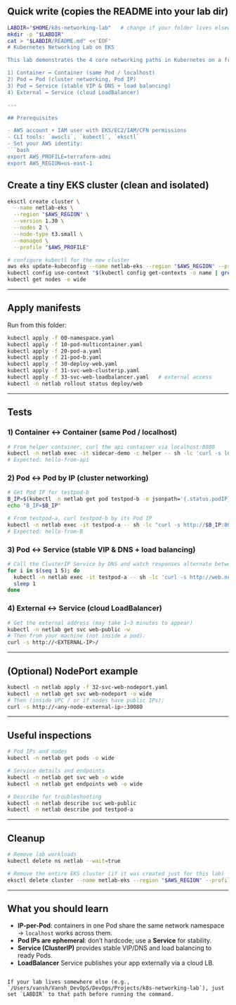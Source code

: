 
## Quick write (copies the README into your lab dir)

````bash
LABDIR="$HOME/k8s-networking-lab"   # change if your folder lives elsewhere
mkdir -p "$LABDIR"
cat > "$LABDIR/README.md" <<'EOF'
# Kubernetes Networking Lab on EKS

This lab demonstrates the 4 core networking paths in Kubernetes on a fresh EKS cluster:

1) Container ↔ Container (same Pod / localhost)  
2) Pod ↔ Pod (cluster networking, Pod IP)  
3) Pod ↔ Service (stable VIP & DNS + load balancing)  
4) External ↔ Service (cloud LoadBalancer)

---

## Prerequisites

- AWS account + IAM user with EKS/EC2/IAM/CFN permissions  
- CLI tools: `awscli`, `kubectl`, `eksctl`
- Set your AWS identity:
```bash
export AWS_PROFILE=terraform-admi
export AWS_REGION=us-east-1
````

## Create a tiny EKS cluster (clean and isolated)

```bash
eksctl create cluster \
  --name netlab-eks \
  --region "$AWS_REGION" \
  --version 1.30 \
  --nodes 2 \
  --node-type t3.small \
  --managed \
  --profile "$AWS_PROFILE"

# configure kubectl for the new cluster
aws eks update-kubeconfig --name netlab-eks --region "$AWS_REGION" --profile "$AWS_PROFILE"
kubectl config use-context "$(kubectl config get-contexts -o name | grep netlab-eks)"
kubectl get nodes -o wide
```

---

## Apply manifests

Run from this folder:

```bash
kubectl apply -f 00-namespace.yaml
kubectl apply -f 10-pod-multicontainer.yaml
kubectl apply -f 20-pod-a.yaml
kubectl apply -f 21-pod-b.yaml
kubectl apply -f 30-deploy-web.yaml
kubectl apply -f 31-svc-web-clusterip.yaml
kubectl apply -f 33-svc-web-loadbalancer.yaml   # external access
kubectl -n netlab rollout status deploy/web
```

---

## Tests

### 1) Container ↔ Container (same Pod / localhost)

```bash
# From helper container, curl the api container via localhost:8080
kubectl -n netlab exec -it sidecar-demo -c helper -- sh -lc 'curl -s localhost:8080'
# Expected: hello-from-api
```

### 2) Pod ↔ Pod by IP (cluster networking)

```bash
# Get Pod IP for testpod-b
B_IP=$(kubectl -n netlab get pod testpod-b -o jsonpath='{.status.podIP}')
echo "B_IP=$B_IP"

# From testpod-a, curl testpod-b by its Pod IP
kubectl -n netlab exec -it testpod-a -- sh -lc "curl -s http://$B_IP:8080"
# Expected: hello-from-B
```

### 3) Pod ↔ Service (stable VIP & DNS + load balancing)

```bash
# Call the ClusterIP Service by DNS and watch responses alternate between pods
for i in $(seq 1 5); do
  kubectl -n netlab exec -it testpod-a -- sh -lc 'curl -s http://web.netlab.svc.cluster.local/ | head -n 2'
  sleep 1
done
```

### 4) External ↔ Service (cloud LoadBalancer)

```bash
# Get the external address (may take 1–3 minutes to appear)
kubectl -n netlab get svc web-public -w
# Then from your machine (not inside a pod):
curl -s http://<EXTERNAL-IP>/
```

---

## (Optional) NodePort example

```bash
kubectl -n netlab apply -f 32-svc-web-nodeport.yaml
kubectl -n netlab get svc web-nodeport -o wide
# Then (inside VPC / or if nodes have public IPs):
curl -s http://<any-node-external-ip>:30080
```

---

## Useful inspections

```bash
# Pod IPs and nodes
kubectl -n netlab get pods -o wide

# Service details and endpoints
kubectl -n netlab get svc web -o wide
kubectl -n netlab get endpoints web -o wide

# Describe for troubleshooting
kubectl -n netlab describe svc web-public
kubectl -n netlab describe pod testpod-a
```

---

## Cleanup

```bash
# Remove lab workloads
kubectl delete ns netlab --wait=true

# Remove the entire EKS cluster (if it was created just for this lab)
eksctl delete cluster --name netlab-eks --region "$AWS_REGION" --profile "$AWS_PROFILE"
```

---

## What you should learn

* **IP-per-Pod**: containers in one Pod share the same network namespace → `localhost` works across them.
* **Pod IPs are ephemeral**: don’t hardcode; use a **Service** for stability.
* **Service (ClusterIP)** provides stable VIP/DNS and load balancing to ready Pods.
* **LoadBalancer** Service publishes your app externally via a cloud LB.



```

If your lab lives somewhere else (e.g., `/Users/vansh/Vansh_DevOpS/DevOps/Projects/k8s-networking-lab`), just set `LABDIR` to that path before running the command.
```
